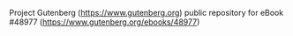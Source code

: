 Project Gutenberg (https://www.gutenberg.org) public repository for
eBook #48977 (https://www.gutenberg.org/ebooks/48977)
